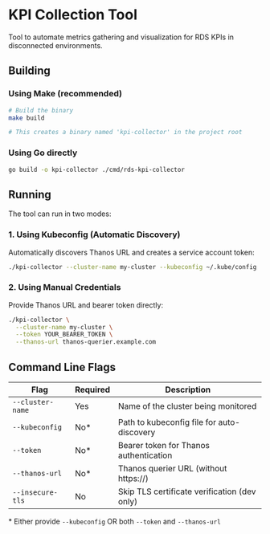 # KPI Collection Tool

Tool to automate metrics gathering and visualization for RDS KPIs in disconnected environments.

## Building

### Using Make (recommended)

```bash
# Build the binary
make build

# This creates a binary named 'kpi-collector' in the project root
```

### Using Go directly

```bash
go build -o kpi-collector ./cmd/rds-kpi-collector
```

## Running

The tool can run in two modes:

### 1. Using Kubeconfig (Automatic Discovery)

Automatically discovers Thanos URL and creates a service account token:

```bash
./kpi-collector --cluster-name my-cluster --kubeconfig ~/.kube/config
```

### 2. Using Manual Credentials

Provide Thanos URL and bearer token directly:

```bash
./kpi-collector \
  --cluster-name my-cluster \
  --token YOUR_BEARER_TOKEN \
  --thanos-url thanos-querier.example.com
```

## Command Line Flags

| Flag | Required | Description |
|------|----------|-------------|
| `--cluster-name` | Yes | Name of the cluster being monitored |
| `--kubeconfig` | No* | Path to kubeconfig file for auto-discovery |
| `--token` | No* | Bearer token for Thanos authentication |
| `--thanos-url` | No* | Thanos querier URL (without https://) |
| `--insecure-tls` | No | Skip TLS certificate verification (dev only) |

\* Either provide `--kubeconfig` OR both `--token` and `--thanos-url`

